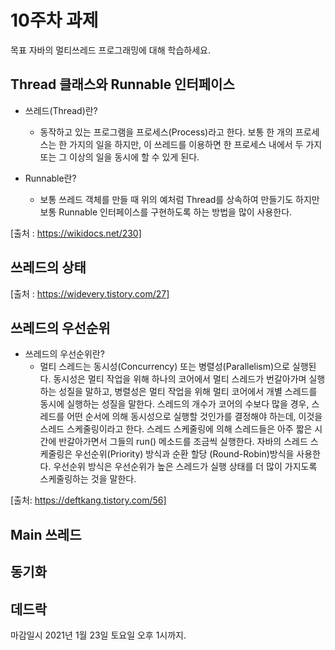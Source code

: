 10주차 과제
==

목표
자바의 멀티쓰레드 프로그래밍에 대해 학습하세요.

## Thread 클래스와 Runnable 인터페이스
* 쓰레드(Thread)란?
    - 동작하고 있는 프로그램을 프로세스(Process)라고 한다. 보통 한 개의 프로세스는 한 가지의 일을 하지만, 이 쓰레드를 이용하면 한 프로세스 내에서 두 가지 또는 그 이상의 일을 동시에 할 수 있게 된다.
    
* Runnable란?
    - 보통 쓰레드 객체를 만들 때 위의 예처럼 Thread를 상속하여 만들기도 하지만 보통 Runnable 인터페이스를 구현하도록 하는 방법을 많이 사용한다.

[출처 : https://wikidocs.net/230]
## 쓰레드의 상태

[출처 : https://widevery.tistory.com/27]
## 쓰레드의 우선순위
* 쓰레드의 우선순위란?
    - 멀티 스레드는 동시성(Concurrency) 또는 병렬성(Parallelism)으로 실행된다. 동시성은 멀티 작업을 위해 하나의 코어에서 멀티 스레드가 번갈아가며 실행하는 성질을 말하고, 병렬성은 멀티 작업을 위해 멀티 코어에서 개별 스레드를 동시에 실행하는 성질을 말한다.
      스레드의 개수가 코어의 수보다 많을 경우, 스레드를 어떤 순서에 의해 동시성으로 실행할 것인가를 결정해야 하는데, 이것을 스레드 스케줄링이라고 한다. 스레드 스케줄링에 의해 스레드들은 아주 짧은 시간에 반갈아가면서 그들의 run() 메소드를 조금씩 실행한다.
      자바의 스레드 스케줄링은 우선순위(Priority) 방식과 순환 할당 (Round-Robin)방식을 사용한다. 우선순위 방식은 우선순위가 높은 스레드가 실행 상태를 더 많이 가지도록 스케줄링하는 것을 말한다.

[출처: https://deftkang.tistory.com/56]
## Main 쓰레드
## 동기화
## 데드락

마감일시
2021년 1월 23일 토요일 오후 1시까지.